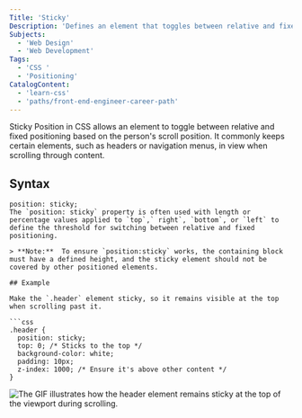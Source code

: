 ```yaml
---
Title: 'Sticky'
Description: 'Defines an element that toggles between relative and fixed positions depending on the scroll position.'
Subjects:
  - 'Web Design'
  - 'Web Development'
Tags:
  - 'CSS '
  - 'Positioning'
CatalogContent:
  - 'learn-css'
  - 'paths/front-end-engineer-career-path'
---
```


Sticky Position in CSS allows an element to toggle between relative and fixed positioning based on the person's scroll position. It commonly keeps certain elements, such as headers or navigation menus, in view when scrolling through content.

## Syntax

```pseudo
position: sticky;
The `position: sticky` property is often used with length or percentage values applied to `top`,` right`, `bottom`, or `left` to define the threshold for switching between relative and fixed positioning.
    
> **Note:**  To ensure `position:sticky` works, the containing block must have a defined height, and the sticky element should not be covered by other positioned elements.

## Example

Make the `.header` element sticky, so it remains visible at the top when scrolling past it.

```css
.header {
  position: sticky;
  top: 0; /* Sticks to the top */
  background-color: white;
  padding: 10px;
  z-index: 1000; /* Ensure it's above other content */
}
```

![The GIF illustrates how the header element remains sticky at the top of the viewport during scrolling.](https://raw.githubusercontent.com/Codecademy/docs/main/media/sticky-header-example.gif)
